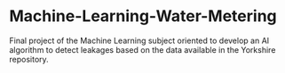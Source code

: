 # Machine-Learning-Water-Metering
Final project of the Machine Learning subject oriented to develop an AI algorithm to detect leakages based on the data available in the Yorkshire repository.
